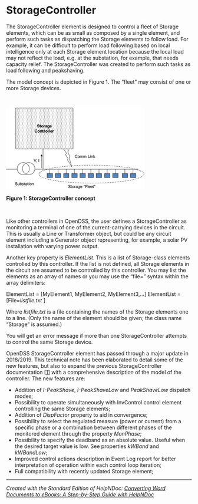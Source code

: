 # StorageController

The StorageController element is designed to control a fleet of Storage elements, which can be as small as composed by a single element, and perform such tasks as dispatching the Storage elements to follow load. For example, it can be difficult to perform load following based on local intelligence only at each Storage element location because the local load may not reflect the load, e.g. at the substation, for example, that needs capacity relief. The StorageController was created to perform such tasks as load following and peakshaving.

The model concept is depicted in Figure 1. The “fleet” may consist of one or more Storage devices.

&nbsp;

![Image](<lib/NewItem407.jpg>)

**Figure 1: StorageController concept**

&nbsp;

Like other controllers in OpenDSS, the user defines a StorageController as monitoring a terminal of one of the current-carrying devices in the circuit. This is usually a Line or Transformer object, but could be any circuit element including a Generator object representing, for example, a solar PV installation with varying power output.

Another key property is *ElementList*. This is a list of Storage-class elements controlled by this controller. If the list is not defined, all Storage elements in the circuit are assumed to be controlled by this controller. You may list the elements as an array of names or you may use the “file=” syntax within the array delimiters:

ElementList = \[MyElement1, MyElement2, MyElement3,...\] ElementList = \[File=*listfile.txt* \]

Where *listfile.txt* is a file containing the names of the Storage elements one to a line. (Only the name of the element should be given; the class name “Storage” is assumed.)

You will get an error message if more than one StorageController attempts to control the same Storage device.

OpenDSS StorageController element has passed through a major update in 2018/2019. This technical note has been elaborated to detail some of the new features, but also to expand the previous StorageController documentation \[[1](<References2.md#\_bookmark37>)\] with a comprehensive description of the model of the controller. The new features are:

* Addition of *I-PeakShave*, *I-PeakShaveLow* and *PeakShaveLow* dispatch modes;
* Possibility to operate simultaneously with InvControl control element controlling the same Storage elements;
* Addition of *DispFactor* property to aid in convergence;
* Possibility to select the regulated measure (power or current) from a specific phase or a combination between different phases of the monitored element through the property *MonPhase*;
* Possibility to specify the deadband as an absolute value. Useful when the desired target value is low. See properties *kWBand* and *kWBandLow*;
* Improved control actions description in Event Log report for better interpretation of operation within each control loop iteration;
* Full compatibility with recently updated Storage element;

***
_Created with the Standard Edition of HelpNDoc: [Converting Word Documents to eBooks: A Step-by-Step Guide with HelpNDoc](<https://www.helpndoc.com/step-by-step-guides/how-to-convert-a-word-docx-file-to-an-epub-or-kindle-ebook/>)_
